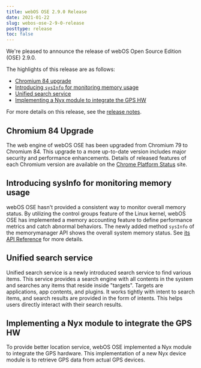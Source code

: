 ```yaml
---
title: webOS OSE 2.9.0 Release
date: 2021-01-22
slug: webos-ose-2-9-0-release
posttype: release
toc: false
---
```


We're pleased to announce the release of webOS Open Source Edition (OSE) 2.9.0.

The highlights of this release are as follows:

-   [Chromium 84 upgrade](#chromium-84-upgrade)
-   [Introducing `sysInfo` for monitoring memory usage](#introducing-sysinfo-for-monitoring-memory-usage)
-   [Unified search service](#unified-search-service)
-   [Implementing a Nyx module to integrate the GPS HW](#implementing-a-nyx-module-to-integrate-the-gps-hw)

For more details on this release, see the [release notes](/about/release-notes/webos-ose-2-9-0-release-notes).

## Chromium 84 Upgrade

The web engine of webOS OSE has been upgraded from Chromium 79 to Chromium 84. This upgrade to a more up-to-date version includes major security and performance enhancements. Details of released features of each Chromium version are available on the [Chrome Platform Status](https://www.chromestatus.com/features) site.

## Introducing sysInfo for monitoring memory usage

webOS OSE hasn't provided a consistent way to monitor overall memory status. By utilizing the control groups feature of the Linux kernel, webOS OSE has implemented a memory accounting feature to define performance metrics and catch abnormal behaviors. The newly added method `sysInfo` of the memorymanager API shows the overall system memory status. See [its API Reference](/docs/reference/ls2-api/com-webos-service-memorymanager) for more details.

## Unified search service

Unified search service is a newly introduced search service to find various items. This service provides a search engine with all contents in the system and searches any items that reside inside "targets". Targets are applications, app contents, and plugins. It works tightly with intent to search items, and search results are provided in the form of intents. This helps users directly interact with their search results.

## Implementing a Nyx module to integrate the GPS HW

To provide better location service, webOS OSE implemented a Nyx module to integrate the GPS hardware. This implementation of a new Nyx device module is to retrieve GPS data from actual GPS devices.

  
